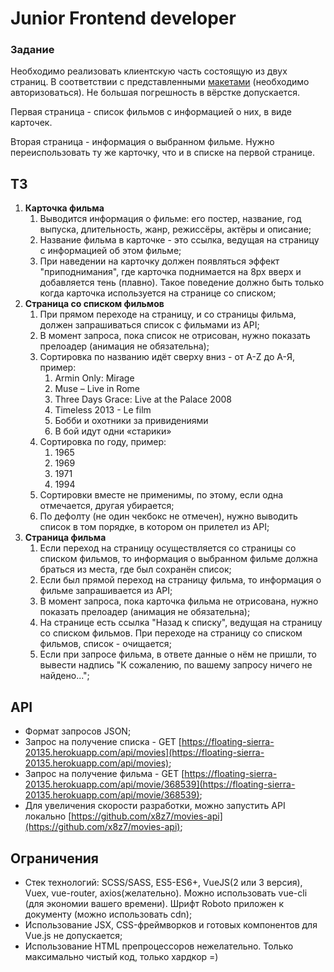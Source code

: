 # Junior Frontend developer


### **Задание**

Необходимо реализовать клиентскую часть состоящую из двух страниц. В соответствии с представленными [макетами](https://www.figma.com/file/k1eyyiHvBq73LMlj9dBpwX/PML_Test_task_for_Junior_Frontend-(18.12)?node-id=1%3A1636) (необходимо авторизоваться). Не большая погрешность в вёрстке допускается.

Первая страница - список фильмов с информацией о них, в виде карточек.

Вторая страница - информация о выбранном фильме. Нужно переиспользовать ту же карточку, что и в списке на первой странице.

## **ТЗ**

1. **Карточка фильма** 
    1. Выводится информация о фильме: его постер, название, год выпуска, длительность, жанр, режиссёры, актёры и описание;
    2. Название фильма в карточке - это ссылка, ведущая на страницу с информацией об этом фильме;
    3. При наведении на карточку должен появляться эффект "приподнимания", где карточка поднимается на 8px вверх и добавляется тень (плавно). Такое поведение должно быть только когда карточка используется на странице со списком;
2. **Страница со списком фильмов**
    1. При прямом переходе на страницу, и со страницы фильма, должен запрашиваться список с фильмами из API;
    2. В момент запроса, пока список не отрисован, нужно показать прелоадер (анимация не обязательна);
    3. Сортировка по названию идёт сверху вниз - от A-Z до А-Я, пример:
        1. Armin Only: Mirage
        2. Muse – Live in Rome
        3. Three Days Grace: Live at the Palace 2008
        4. Timeless 2013 - Le film
        5. Бобби и охотники за привидениями
        6. В бой идут одни «старики»
    4. Сортировка по году, пример:
        1. 1965
        2. 1969
        3. 1971
        4. 1994
    5. Сортировки вместе не применимы, по этому, если одна отмечается, другая убирается;
    6. По дефолту (не один чекбокс не отмечен), нужно выводить список в том порядке, в котором он прилетел из API;
3. **Страница фильма**
    1. Если переход на страницу осуществляется со страницы со списком фильмов, то информация о выбранном фильме должна браться из места, где был сохранён список;
    2. Если был прямой переход на страницу фильма, то информация о фильме запрашивается из API;
    3. В момент запроса, пока карточка фильма не отрисована, нужно показать прелоадер (анимация не обязательна);
    4. На странице есть ссылка "Назад к списку", ведущая на страницу со списком фильмов. При переходе на страницу со списком фильмов, список - очищается;
    5. Если при запросе фильма, в ответе данные о нём не пришли, то вывести надпись "К сожалению, по вашему запросу ничего не найдено...";

## **API**

- Формат запросов JSON;
- Запрос на получение списка - GET [https://floating-sierra-20135.herokuapp.com/api/movies](https://floating-sierra-20135.herokuapp.com/api/movies);
- Запрос на получение фильма - GET [https://floating-sierra-20135.herokuapp.com/api/movie/368539](https://floating-sierra-20135.herokuapp.com/api/movie/368539);
- Для увеличения скорости разработки, можно запустить API локально [https://github.com/x8z7/movies-api](https://github.com/x8z7/movies-api);

## **Ограничения**

- Стек технологий: SCSS/SASS, ES5-ES6+, VueJS(2 или 3 версия), Vuex, vue-router, axios(желательно). Можно использовать vue-cli (для экономии вашего времени). Шрифт Roboto приложен к документу (можно использовать cdn);
- Использование JSX, CSS-фреймворков и готовых компонентов для Vue.js не допускается;
- Использование HTML препроцессоров нежелательно. Только максимально чистый код, только хардкор =)
